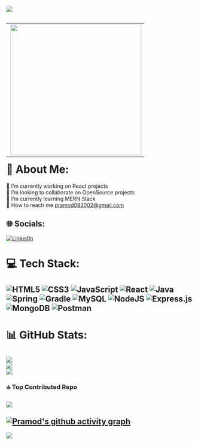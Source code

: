 <kbd><a href="https://github.com/Pramod082002" target="_blank"> <img src="https://previews.123rf.com/images/karpenkoilia/karpenkoilia1806/karpenkoilia180600011/102988806-vector-line-web-concept-for-programming-linear-web-banner-for-coding.jpg"/> </a> </kbd>

<table align="right"><tr><td>
<img align="right"  src="https://media.tenor.com/YZPnGuPeZv8AAAAd/coding.gif" width=350px >
</td></tr></table>


# 💫 About Me:
🔭 I’m currently working on React projects<br>👯 I’m looking to collaborate on OpenSource projects<br>🌱 I’m currently learning MERN Stack<br>💬 How to reach me pramod082002@gmail.com<br>


## 🌐 Socials:
[![LinkedIn](https://img.shields.io/badge/LinkedIn-%230077B5.svg?logo=linkedin&logoColor=white)](https://linkedin.com/in/https://www.linkedin.com/in/pramod-s-693284221/) 

# 💻 Tech Stack:
![HTML5](https://img.shields.io/badge/html5-%23E34F26.svg?style=for-the-badge&logo=html5&logoColor=white) ![CSS3](https://img.shields.io/badge/css3-%231572B6.svg?style=for-the-badge&logo=css3&logoColor=white) ![JavaScript](https://img.shields.io/badge/javascript-%23323330.svg?style=for-the-badge&logo=javascript&logoColor=%23F7DF1E)  ![React](https://img.shields.io/badge/react-%2320232a.svg?style=for-the-badge&logo=react&logoColor=%2361DAFB) ![Java](https://img.shields.io/badge/java-%23ED8B00.svg?style=for-the-badge&logo=java&logoColor=white)  ![Spring](https://img.shields.io/badge/spring-%236DB33F.svg?style=for-the-badge&logo=spring&logoColor=white) ![Gradle](https://img.shields.io/badge/Gradle-02303A.svg?style=for-the-badge&logo=Gradle&logoColor=white) ![MySQL](https://img.shields.io/badge/mysql-%2300f.svg?style=for-the-badge&logo=mysql&logoColor=white)   ![NodeJS](https://img.shields.io/badge/node.js-6DA55F?style=for-the-badge&logo=node.js&logoColor=white) ![Express.js](https://img.shields.io/badge/express.js-%23404d59.svg?style=for-the-badge&logo=express&logoColor=%2361DAFB) ![MongoDB](https://img.shields.io/badge/MongoDB-%234ea94b.svg?style=for-the-badge&logo=mongodb&logoColor=white)  ![Postman](https://img.shields.io/badge/Postman-FF6C37?style=for-the-badge&logo=postman&logoColor=white)
---
# 📊 GitHub Stats:
![](https://github-readme-stats.vercel.app/api?username=Pramod082002&theme=dark&hide_border=false&include_all_commits=false&count_private=false)<br/>
![](https://github-readme-streak-stats.herokuapp.com/?user=Pramod082002&theme=dark&hide_border=false)<br/>
![](https://github-readme-stats.vercel.app/api/top-langs/?username=Pramod082002&theme=dark&hide_border=false&include_all_commits=false&count_private=false&layout=compact)
---
### 🔝 Top Contributed Repo
![](https://github-contributor-stats.vercel.app/api?username=Pramod082002&limit=5&theme=dark&combine_all_yearly_contributions=true)
<br>
<br>
[![Pramod's github activity graph](https://github-readme-activity-graph.vercel.app/graph?username=Pramod082002&theme=react-dark)](https://github.com/ashutosh00710/github-readme-activity-graph)
---
[![](https://visitcount.itsvg.in/api?id=Pramod082002&icon=0&color=0)](https://visitcount.itsvg.in)

<!-- Proudly created with GPRM ( https://gprm.itsvg.in ) -->
